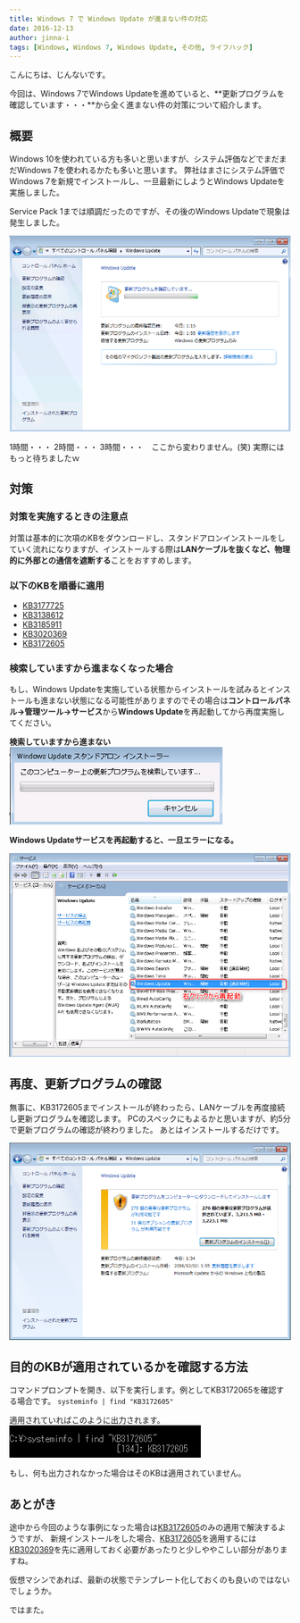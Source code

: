 ```yaml
---
title: Windows 7 で Windows Update が進まない件の対応
date: 2016-12-13
author: jinna-i
tags: [Windows, Windows 7, Windows Update, その他, ライフハック]
---
```


こんにちは、じんないです。

今回は、Windows 7でWindows Updateを進めていると、**更新プログラムを確認しています・・・**から全く進まない件の対策について紹介します。

## 概要
Windows 10を使われている方も多いと思いますが、システム評価などでまだまだWindows 7を使われるかたも多いと思います。
弊社はまさにシステム評価でWindows 7を新規でインストールし、一旦最新にしようとWindows Updateを実施しました。

Service Pack 1までは順調だったのですが、その後のWindows Updateで現象は発生しました。

![2016-12-02_06h30_27](images/windows-7-windows-update-not-proceed-1.png)

1時間・・・
2時間・・・
3時間・・・　ここから変わりません。(笑)
実際にはもっと待ちましたｗ


## 対策

### 対策を実施するときの注意点
対策は基本的に次項のKBをダウンロードし、スタンドアロンインストールをしていく流れになりますが、インストールする際は**LANケーブルを抜くなど、物理的に外部との通信を遮断する**ことをおすすめします。

### 以下のKBを順番に適用

* [KB3177725](http://www.catalog.update.microsoft.com/Search.aspx?q=KB3177725)
* [KB3138612](http://www.catalog.update.microsoft.com/Search.aspx?q=KB3138612)
* [KB3185911](http://www.catalog.update.microsoft.com/Search.aspx?q=KB3185911)
* [KB3020369](http://www.catalog.update.microsoft.com/Search.aspx?q=KB3020369)
* [KB3172605](http://www.catalog.update.microsoft.com/Search.aspx?q=KB3172605)

### 検索していますから進まなくなった場合

もし、Windows Updateを実施している状態からインストールを試みるとインストールも進まない状態になる可能性がありますのでその場合は**コントロールパネル→管理ツール→サービス**から**Windows Update**を再起動してから再度実施してください。

**検索していますから進まない**
![Windows Updateが検索していますから進まない](images/windows-7-windows-update-not-proceed-2.png)

**Windows Updateサービスを再起動すると、一旦エラーになる。**

![2016-12-02_06h43_44](images/windows-7-windows-update-not-proceed-3.png)


## 再度、更新プログラムの確認
無事に、KB3172605までインストールが終わったら、LANケーブルを再度接続し更新プログラムを確認します。
PCのスペックにもよるかと思いますが、約5分で更新プログラムの確認が終わりました。
あとはインストールするだけです。

![j-windows7-002](images/windows-7-windows-update-not-proceed-4.png)

## 目的のKBが適用されているかを確認する方法
コマンドプロンプトを開き、以下を実行します。例としてKB3172065を確認する場合です。
`systeminfo | find "KB3172605"`

適用されていればこのように出力されます。
![j-windows7-003](images/windows-7-windows-update-not-proceed-5.png)

もし、何も出力されなかった場合はそのKBは適用されていません。

## あとがき
途中から今回のような事例になった場合は[KB3172605](http://www.catalog.update.microsoft.com/Search.aspx?q=KB3172605)のみの適用で解決するようですが、
新規インストールをした場合、[KB3172605](http://www.catalog.update.microsoft.com/Search.aspx?q=KB3172605)を適用するには[KB3020369](http://www.catalog.update.microsoft.com/Search.aspx?q=KB3020369)を先に適用しておく必要があったりと少しややこしい部分がありますね。

仮想マシンであれば、最新の状態でテンプレート化しておくのも良いのではないでしょうか。

ではまた。

